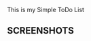 This is my Simple ToDo List 

<h2>SCREENSHOTS</h2>

<div>
  <img href='ScreenShots/Screenshot 2025-04-08 184556.png'>
</div>
